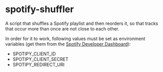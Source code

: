# spotify-shuffler

A script that shuffles a Spotify playlist and then reorders it, so that tracks that occur more than once are not close to each other.

In order for it to work, following values must be set as environment variables (get them from the [Spotify Developer Dashboard](https://developer.spotify.com/dashboard/applications/72494217f3bc4159967e32905d3f9306)):
- SPOTIPY_CLIENT_ID
- SPOTIPY_CLIENT_SECRET
- SPOTIPY_REDIRECT_URI
